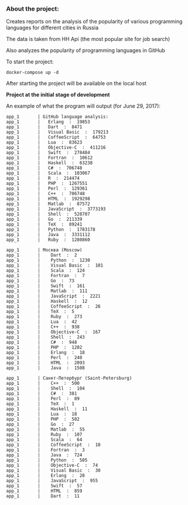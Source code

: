 ### About the project:

Creates reports on the analysis of the popularity of various programming languages for different cities in Russia

The data is taken from HH Api (the most popular site for job search)

Also analyzes the popularity of programming languages in GitHub

To start the project:
```
docker-compose up -d
```

After starting the project will be available on the local host

**Project at the initial stage of development**

An example of what the program will output (for June 29, 2017):
```
app_1       | GitHub language analysis:
app_1       |   Erlang  :  19853
app_1       |   Dart  :  8471
app_1       |   Visual Basic  :  179213
app_1       |   CoffeeScript  :  64753
app_1       |   Lua  :  83623
app_1       |   Objective-C  :  411216
app_1       |   Swift  :  278484
app_1       |   Fortran  :  10612
app_1       |   Haskell  :  63238
app_1       |   C#  :  706748
app_1       |   Scala  :  103067
app_1       |   R  :  214474
app_1       |   PHP  :  1267551
app_1       |   Perl  :  129361
app_1       |   C++  :  706748
app_1       |   HTML  :  1929298
app_1       |   Matlab  :  87572
app_1       |   JavaScript  :  3773193
app_1       |   Shell  :  528707
app_1       |   Go  :  211339
app_1       |   TeX  :  89241
app_1       |   Python  :  1783178
app_1       |   Java  :  3331112
app_1       |   Ruby  :  1280860
 
app_1       | Москва (Moscow)
app_1       |    Dart  :  2
app_1       |    Python  :  1230
app_1       |    Visual Basic  :  101
app_1       |    Scala  :  124
app_1       |    Fortran  :  7
app_1       |    Go  :  73
app_1       |    Swift  :  161
app_1       |    Matlab  :  111
app_1       |    JavaScript  :  2221
app_1       |    Haskell  :  12
app_1       |    CoffeeScript  :  26
app_1       |    TeX  :  5
app_1       |    Ruby  :  273
app_1       |    Lua  :  42
app_1       |    C++  :  938
app_1       |    Objective-C  :  167
app_1       |    Shell  :  243
app_1       |    C#  :  948
app_1       |    PHP  :  1202
app_1       |    Erlang  :  18
app_1       |    Perl  :  240
app_1       |    HTML  :  2093
app_1       |    Java  :  1508
 
app_1       | Санкт-Петербург (Saint-Petersburg)
app_1       |    C++  :  500
app_1       |    Shell  :  104
app_1       |    C#  :  381
app_1       |    Perl  :  89
app_1       |    TeX  :  1
app_1       |    Haskell  :  11
app_1       |    Lua  :  18
app_1       |    PHP  :  502
app_1       |    Go  :  27
app_1       |    Matlab  :  55
app_1       |    Ruby  :  107
app_1       |    Scala  :  64
app_1       |    CoffeeScript  :  18
app_1       |    Fortran  :  3
app_1       |    Java  :  724
app_1       |    Python  :  505
app_1       |    Objective-C  :  74
app_1       |    Visual Basic  :  30
app_1       |    Erlang  :  28
app_1       |    JavaScript  :  955
app_1       |    Swift  :  57
app_1       |    HTML  :  859
app_1       |    Dart  :  11
```